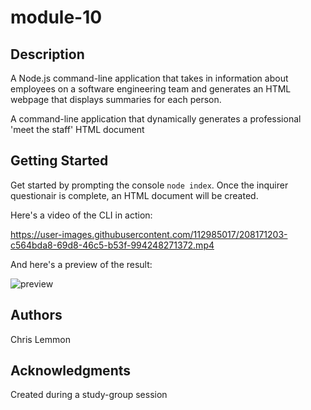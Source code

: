 # module-10

## Description
A Node.js command-line application that takes in information about employees on a software engineering team and generates an HTML webpage that displays summaries for each person.

A command-line application that dynamically generates a professional 'meet the staff' HTML document

## Getting Started

Get started by prompting the console `node index`. Once the inquirer questionair is complete, an HTML document will be created.

Here's a video of the CLI in action:

https://user-images.githubusercontent.com/112985017/208171203-c564bda8-69d8-46c5-b53f-994248271372.mp4

And here's a preview of the result:

![preview](https://user-images.githubusercontent.com/112985017/208171340-574feb35-24c8-4881-9d37-6453244947cd.png)

## Authors

Chris Lemmon

## Acknowledgments

Created during a study-group session
